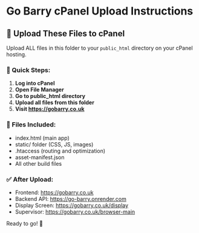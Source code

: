 # Go Barry cPanel Upload Instructions

## 📁 Upload These Files to cPanel

Upload ALL files in this folder to your `public_html` directory on your cPanel hosting.

### 🚀 Quick Steps:

1. **Log into cPanel**
2. **Open File Manager**
3. **Go to public_html directory**
4. **Upload all files from this folder**
5. **Visit https://gobarry.co.uk**

### 📂 Files Included:
- index.html (main app)
- static/ folder (CSS, JS, images)
- .htaccess (routing and optimization)
- asset-manifest.json
- All other build files

### ✅ After Upload:
- Frontend: https://gobarry.co.uk
- Backend API: https://go-barry.onrender.com
- Display Screen: https://gobarry.co.uk/display
- Supervisor: https://gobarry.co.uk/browser-main

Ready to go! 🚦
